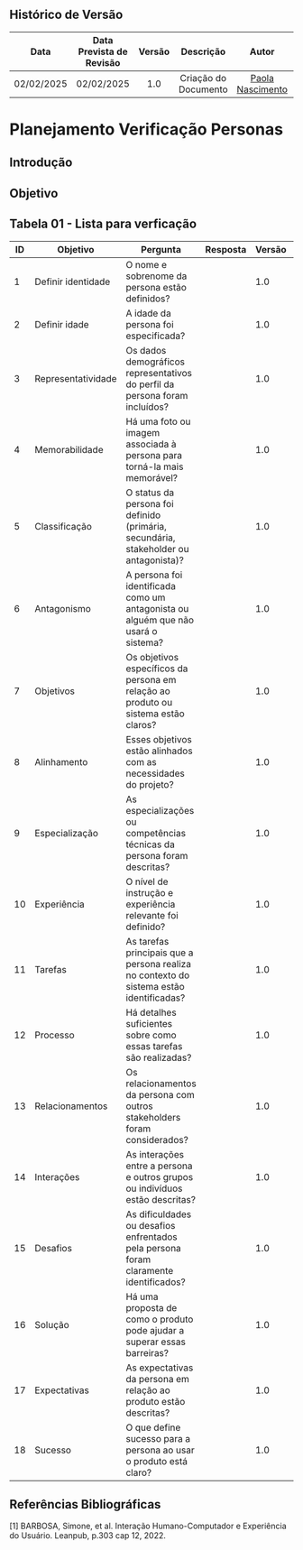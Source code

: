 ## Histórico de Versão
|    Data    | Data Prevista de Revisão | Versão |      Descrição       |                    Autor                    |                     Revisor                      |
| :--------: | :----------------------: | :----: | :------------------: | :-----------------------------------------: | :----------------------------------------------: |
| 02/02/2025 |        02/02/2025        |  1.0   | Criação do Documento | [Paola Nascimento](https://github.com/paolaalim) | [Karolina Vieira](https://github.com/Karolina91) |


# **Planejamento Verificação Personas**



## Introdução

## Objetivo

## Tabela 01 - Lista para verficação 

| ID  | Objetivo | Pergunta | Resposta | Versão | Fonte | Autor |
|-----|----------|----------|----------|--------|-------|-------|     
| 1   | Definir identidade | O nome e sobrenome da persona estão definidos? |  | 1.0 |      |      |
| 2   | Definir idade | A idade da persona foi especificada? |  | 1.0 |      |      |
| 3   | Representatividade | Os dados demográficos representativos do perfil da persona foram incluídos? |  | 1.0 |      |      |
| 4   | Memorabilidade | Há uma foto ou imagem associada à persona para torná-la mais memorável? |  | 1.0 |      |      |
| 5   | Classificação | O status da persona foi definido (primária, secundária, stakeholder ou antagonista)? |  |1.0 |      |      |
| 6   | Antagonismo | A persona foi identificada como um antagonista ou alguém que não usará o sistema? |  | 1.0 |      |      |
| 7   | Objetivos | Os objetivos específicos da persona em relação ao produto ou sistema estão claros? |  | 1.0 |      |      |
| 8   | Alinhamento | Esses objetivos estão alinhados com as necessidades do projeto? |  | 1.0 |      |      |
| 9   | Especialização | As especializações ou competências técnicas da persona foram descritas? |  | 1.0 |      |      |
| 10  | Experiência | O nível de instrução e experiência relevante foi definido? |  |  1.0 |      |      |
| 11  | Tarefas | As tarefas principais que a persona realiza no contexto do sistema estão identificadas? |  |1.0 |      |      |
| 12  | Processo | Há detalhes suficientes sobre como essas tarefas são realizadas? |  | 1.0 |      |      |
| 13  | Relacionamentos | Os relacionamentos da persona com outros stakeholders foram considerados? |  |1.0 |      |      |
| 14  | Interações | As interações entre a persona e outros grupos ou indivíduos estão descritas? |  |  1.0 |      |      |
| 15  | Desafios | As dificuldades ou desafios enfrentados pela persona foram claramente identificados? |  | 1.0 |      |      |
| 16  | Solução | Há uma proposta de como o produto pode ajudar a superar essas barreiras? |  |1.0 |      |      |
| 17  | Expectativas | As expectativas da persona em relação ao produto estão descritas? |  | 1.0 |      |      |
| 18  | Sucesso | O que define sucesso para a persona ao usar o produto está claro? |  | 1.0 |      |      |








## Referências Bibliográficas

[1] BARBOSA, Simone, et al. Interação Humano-Computador e Experiência do Usuário. Leanpub, p.303  cap 12, 2022.